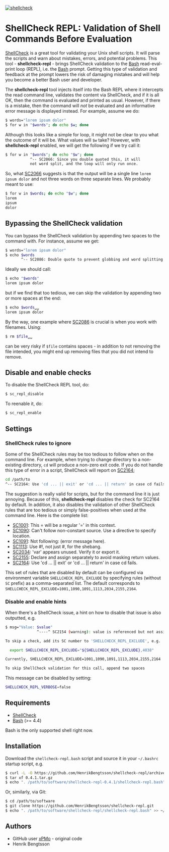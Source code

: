[![shellcheck](https://github.com/HenrikBengtsson/shellcheck-repl/actions/workflows/shellcheck.yml/badge.svg)](https://github.com/HenrikBengtsson/shellcheck-repl/actions/workflows/shellcheck.yml)

# ShellCheck REPL: Validation of Shell Commands Before Evaluation

[ShellCheck] is a great tool for validating your Unix shell scripts.
It will parse the scripts and warn about mistakes, errors, and
potential problems.  This tool - **shellcheck-repl** - brings
ShellCheck validation to the [Bash] read-eval-print loop (REPL),
i.e. the [Bash] prompt.  Getting this type of validation and feedback
at the prompt lowers the risk of damaging mistakes and will help you
become a better Bash user and developer.

The **shellcheck-repl** tool injects itself into the Bash REPL where
it intercepts the read command line, validates the content via
ShellCheck, and if it is all OK, then the command is evaluated and
printed as usual.  However, if there is a mistake, then the command
will _not_ be evaluated and an informative error message is displayed
instead.  For example, assume we do:

```sh
$ words="lorem ipsum dolor"
$ for w in "$words"; do echo $w; done
```

Although this looks like a simple for loop, it might not be clear to
you what the outcome of it will be.  What values will `$w` take?
However, with **shellcheck-repl** enabled, we will get the following
if we try call it:

```sh
$ for w in "$words"; do echo "$w"; done
           ^-- SC2066: Since you double quoted this, it will
           not word split, and the loop will only run once.
```

So, what [SC2066] suggests is that the output will be a single line
`lorem ipsum dolor` and not three words on three separate lines.  We
probably meant to use:

```sh
$ for w in $words; do echo "$w"; done
lorem
ipsum
dolor
```


## Bypassing the ShellCheck validation

You can bypass the ShellCheck validation by appending two spaces to
the command with.  For instance, assume we get:

```sh
$ words="lorem ipsum dolor"
$ echo $words
       ^-- SC2086: Double quote to prevent globbing and word splitting.
```

Ideally we should call:

```sh
$ echo "$words"
lorem ipsum dolor
```

but if we find that too tedious, we can skip the validation by
appending two or more spaces at the end:

```sh
$ echo $words␣␣
lorem ipsum dolor
```

By the way, one example where [SC2086] is crucial is when you work
with filenames.  Using:

```sh
$ rm $file␣␣
```

can be very risky if `$file` contains spaces - in addition to not
removing the file intended, you might end up removing files that you
did not intend to remove.


## Disable and enable checks

To disable the ShellCheck REPL tool, do:

```sh
$ sc_repl_disable
```

To reenable it, do:

```sh
$ sc_repl_enable
```


## Settings

### ShellCheck rules to ignore

Some of the ShellCheck rules may be too tedious to follow when on the
command line.  For example, when trying to change directory to a
non-existing directory, `cd` will produce a non-zero exit code.  If
you do not handle this type of error in a script, ShellCheck will
report on [SC2164];

```sh
cd /path/to
^-- SC2164: Use 'cd ... || exit' or 'cd ... || return' in case cd fails.
```

The suggestion is really valid for scripts, but for the command line
it is just annoying.  Because of this, **shellcheck-repl** disables
the check for SC2164 by default.  In addition, it also disables the
validation of other ShellCheck rules that are too tedious or simply
false-positives when used at the command line. Here is the complete
list:

* [SC1001]: This \= will be a regular '=' in this context.
* [SC1090]: Can't follow non-constant source. Use a directive to
  specify location.
* [SC1091]: Not following: (error message here).
* [SC1113]: Use #!, not just #, for the shebang.
* [SC2034]: 'var' appears unused. Verify it or export it.
* [SC2155]: Declare and assign separately to avoid masking return
  values.
* [SC2164]: Use 'cd ... || exit' or 'cd ... || return' in case cd
  fails.

This set of rules that are disabled by default can be configured via
environment variable `SHELLCHECK_REPL_EXCLUDE` by specifying rules
(without `SC` prefix) as a comma-separated list.  The default
corresponds to
`SHELLCHECK_REPL_EXCLUDE=1001,1090,1091,1113,2034,2155,2164`.


### Disable and enable hints

When there's a ShellCheck issue, a hint on how to disable that issue
is also outputted, e.g.

```sh
$ msg="Value: $value"
              ^----^ SC2154 (warning): value is referenced but not assigned.

To skip a check, add its SC number to 'SHELLCHECK_REPL_EXCLUDE', e.g.

  export SHELLCHECK_REPL_EXCLUDE="${SHELLCHECK_REPL_EXCLUDE},4038"

Currently, SHELLCHECK_REPL_EXCLUDE=1001,1090,1091,1113,2034,2155,2164

To skip ShellCheck validation for this call, append two spaces
```

This message can be disabled by setting:

```sh
SHELLCHECK_REPL_VERBOSE=false
```



## Requirements

* [ShellCheck]
* [Bash] (>= 4.4)

Bash is the only supported shell right now.


## Installation

Download the `shellcheck-repl.bash` script and source it in your
`~/.bashrc` startup script, e.g.

```sh
$ curl -L -O https://github.com/HenrikBengtsson/shellcheck-repl/archive/refs/tags/0.4.1.tar.gz
$ tar xf 0.4.1.tar.gz
$ echo ". /path/to/software/shellcheck-repl-0.4.1/shellcheck-repl.bash" >> ~/.bashrc
```

Or, similarly, via Git:

```sh
$ cd /path/to/software
$ git clone https://github.com/HenrikBengtsson/shellcheck-repl.git
$ echo ". /path/to/software/shellcheck-repl/shellcheck-repl.bash" >> ~/.bashrc
```


## Authors

* GitHub user [xPMo](https://github.com/xPMo) - original code
* Henrik Bengtsson


[ShellCheck]: https://github.com/koalaman/shellcheck
[Bash]: https://www.gnu.org/software/bash/
[SC2066]: https://github.com/koalaman/shellcheck/wiki/SC2066
[SC2086]: https://github.com/koalaman/shellcheck/wiki/SC2086
[SC1001]: https://github.com/koalaman/shellcheck/wiki/SC1001
[SC1090]: https://github.com/koalaman/shellcheck/wiki/SC1090
[SC1091]: https://github.com/koalaman/shellcheck/wiki/SC1091
[SC1113]: https://github.com/koalaman/shellcheck/wiki/SC1113
[SC2034]: https://github.com/koalaman/shellcheck/wiki/SC2034
[SC2155]: https://github.com/koalaman/shellcheck/wiki/SC2155
[SC2164]: https://github.com/koalaman/shellcheck/wiki/SC2164
[#21]: https://github.com/HenrikBengtsson/shellcheck-repl/issues/21
